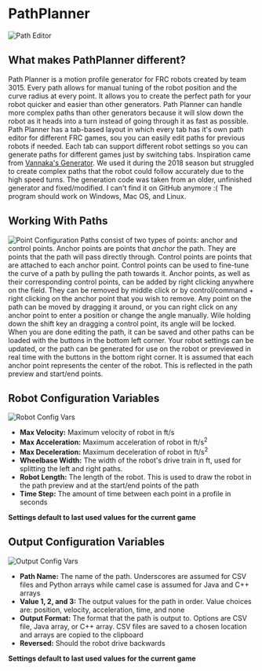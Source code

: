 # PathPlanner
![Path Editor](https://i.imgur.com/ELUBEW3.png)
## What makes PathPlanner different?
Path Planner is a motion profile generator for FRC robots created by team 3015. Every path allows for manual tuning of the robot position and the curve radius at every point. It allows you to create the perfect path for your robot quicker and easier than other generators. Path Planner can handle more complex paths than other generators because it will slow down the robot as it heads into a turn instead of going through it as fast as possible. Path Planner has a tab-based layout in which every tab has it's own path editor for different FRC games, sou you can easily edit paths for previous robots if needed. Each tab can support different robot settings so you can generate paths for different games just by switching tabs. Inspiration came from [Vannaka's Generator](https://github.com/vannaka/Motion_Profile_Generator). We used it during the 2018 season but struggled to create complex paths that the robot could follow accurately due to the high speed turns. The generation code was taken from an older, unfinished generator and fixed/modified. I can't find it on GitHub anymore :( The program should work on Windows, Mac OS, and Linux.

## Working With Paths
![Point Configuration](https://i.imgur.com/dxrpN8w.png)
Paths consist of two types of points: anchor and control points. Anchor points are points that *anchor* the path. They are points that the path will pass directly through. Control points are points that are attached to each anchor point. Control points can be used to fine-tune the curve of a path by pulling the path towards it. Anchor points, as well as their corresponding control points, can be added by right clicking anywhere on the field. They can be removed by middle click or by control/command + right clicking on the anchor point that you wish to remove. Any point on the path can be moved by dragging it around, or you can right click on any anchor point to enter a position or change the angle manually. Wile holding down the shift key an dragging a control point, its angle will be locked. When you are done editing the path, it can be saved and other paths can be loaded with the buttons in the bottom left corner. Your robot settings can be updated, or the path can be generated for use on the robot or previewed in real time with the buttons in the bottom right corner. It is assumed that each anchor point represents the center of the robot. This is reflected in the path preview and start/end points.

## Robot Configuration Variables
![Robot Config Vars](https://i.imgur.com/uzKuzzH.png)
* **Max Velocity:** Maximum velocity of robot in ft/s
* **Max Acceleration:** Maximum acceleration of robot in ft/s<sup>2</sup>
* **Max Deceleration:** Maximum deceleration of robot in ft/s<sup>2</sup>
* **Wheelbase Width:** The width of the robot's drive train in ft, used for splitting the left and right paths.
* **Robot Length:** The length of the robot. This is used to draw the robot in the path preview and at the start/end points of the path
* **Time Step:** The amount of time between each point in a profile in seconds

**Settings default to last used values for the current game**

## Output Configuration Variables
![Output Config Vars](https://i.imgur.com/HrsIVQA.png)
* **Path Name:** The name of the path. Underscores are assumed for CSV files and Python arrays while camel case is assumed for Java and C++ arrays
* **Value 1, 2, and 3:** The output values for the path in order. Value choices are: position, velocity, acceleration, time, and none
* **Output Format:** The format that the path is output to. Options are CSV file, Java array, or C++ array. CSV files are saved to a chosen location and arrays are copied to the clipboard
* **Reversed:** Should the robot drive backwards

**Settings default to last used values for the current game**
